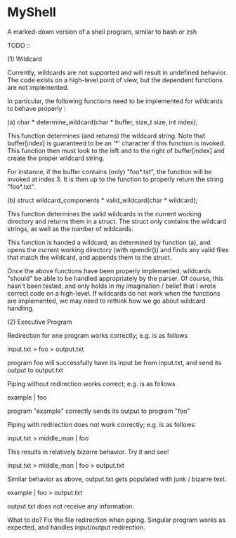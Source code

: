 # MyShell
A marked-down version of a shell program, similar to bash or zsh


TODO ::

(1) Wildcard

Currently, wildcards are not supported and will result in undefined behavior. The code exists on a high-level point of view, but the dependent functions are not implemented.

In particular, the following functions need to be implemented for wildcards to behave properly :

  (a) char * determine_wildcard(char * buffer, size_t size, int index);

  This function determines (and returns) the wildcard string. Note that buffer[index] is guaranteed to be an '*' character if this function is invoked. This function then must look to the left and to the right of buffer[index] and create the proper wildcard string.

  For instance, if the buffer contains (only) "foo*.txt", the function will be invoked at index 3. It is then up to the function to properly return the string "foo*.txt".

  (b) struct wildcard_components * valid_wildcard(char * wildcard);

  This function determines the valid wildcards in the current working directory and returns them in a struct. The struct only contains the wildcard strings, as well as the number of wildcards.

  This function is handed a wildcard, as determined by function (a), and opens the current working directory (with opendir()) and finds any valid files that match the wildcard, and appends them to the struct.

Once the above functions have been properly implemented, wildcards "should" be able to be handled appropriately by the parser. Of course, this hasn't been tested, and only holds in my imagination / belief that I wrote correct code on a high-level.
If wildcards do not work when the functions are implemented, we may need to rethink how we go about wildcard handling.

(2) Executive Program

Redirection for one program works correctly; e.g. is as follows

input.txt > foo > output.txt

program foo will successfully have its input be from input.txt, and send its output to output.txt

Piping without redirection works correct; e.g. is as follows

example | foo

program "example" correctly sends its output to program "foo"

Piping with redirection does not work correctly; e.g. is as follows

input.txt > middle_man | foo

This results in relatively bizarre behavior. Try it and see!

input.txt > middle_man | foo > output.txt

Similar behavior as above, output.txt gets populated with junk / bizarre text.

example | foo > output.txt

output.txt does not receive any information.

What to do? Fix the file redirection when piping. Singular program works as expected, and handles input/output redirection.




  
  
